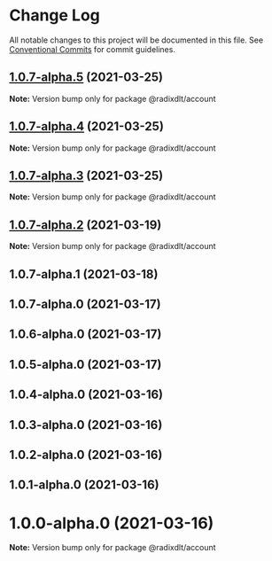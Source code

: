 # Change Log

All notable changes to this project will be documented in this file.
See [Conventional Commits](https://conventionalcommits.org) for commit guidelines.

## [1.0.7-alpha.5](https://github.com/radixdlt/radixdlt-javascript/compare/@radixdlt/account@1.0.7-alpha.4...@radixdlt/account@1.0.7-alpha.5) (2021-03-25)

**Note:** Version bump only for package @radixdlt/account





## [1.0.7-alpha.4](https://github.com/radixdlt/radixdlt-javascript/compare/@radixdlt/account@1.0.7-alpha.3...@radixdlt/account@1.0.7-alpha.4) (2021-03-25)

**Note:** Version bump only for package @radixdlt/account





## [1.0.7-alpha.3](https://github.com/radixdlt/radixdlt-javascript/compare/@radixdlt/account@1.0.7-alpha.2...@radixdlt/account@1.0.7-alpha.3) (2021-03-25)

**Note:** Version bump only for package @radixdlt/account





## [1.0.7-alpha.2](https://github.com/radixdlt/radixdlt-javascript/compare/@radixdlt/account@1.0.7-alpha.1...@radixdlt/account@1.0.7-alpha.2) (2021-03-19)

**Note:** Version bump only for package @radixdlt/account





## 1.0.7-alpha.1 (2021-03-18)



## 1.0.7-alpha.0 (2021-03-17)



## 1.0.6-alpha.0 (2021-03-17)



## 1.0.5-alpha.0 (2021-03-17)



## 1.0.4-alpha.0 (2021-03-16)



## 1.0.3-alpha.0 (2021-03-16)



## 1.0.2-alpha.0 (2021-03-16)



## 1.0.1-alpha.0 (2021-03-16)



# 1.0.0-alpha.0 (2021-03-16)

**Note:** Version bump only for package @radixdlt/account
